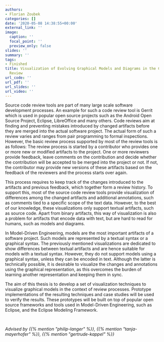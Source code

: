 ```yaml
---
authors:
- Florian Zoubek
categories: []
date: '2020-05-08 14:38:55+00:00'
external_link: ''
image:
  caption: ''
  focal_point: ''
  preview_only: false
slides: ''
summary: ''
tags:
- Finished
title: Visualization of Evolving Graphical Models and Diagrams in the Context of Model
  Review
url_code: ''
url_pdf: ''
url_slides: ''
url_video: ''
---
```


Source code review tools are part of many large scale software development processes. An example for such a code review tool is Gerrit which is used in popular open source projects such as the Android Open Source Project, Eclipse, LibreOffice and many others. Code reviews aim at finding and preventing mistakes introduced by changed artifacts before they are merged into the actual software project. The actual form of such a review varies and ranges from pair programming to formal inspections. However, the basic review process supported by most of the review tools is as follows: The review process is started by a contributor who provides one or more new or modified artifacts to the project. One or more reviewers provide feedback, leave comments on the contribution and decide whether the contribution will be accepted to be merged into the project or not. If not, the contributor may provide new versions of these artifacts based on the feedback of the reviewers and the process starts over again.

This process requires to keep track of the changes introduced to the artifacts and previous feedback, which together form a review history. To support this, most of the source code review tools provide visualization of differences among the changed artifacts and additional annotations, such as comments tied to a specific scope of the text data. However, to the best of our knowledge, these visualizations only support textual artifacts, such as source code. Apart from binary artifacts, this way of visualization is also a problem for artifacts that encode data with text, but are hard to read for humans, such as models and diagrams.

In Model-Driven Engineering, models are the most important artifacts of a software project. Such models are represented by a textual syntax or a graphical syntax. The previously mentioned visualizations are dedicated to show differences between textual artifacts and are hence suitable for models with a textual syntax. However, they do not support models using a graphical syntax, unless they can be encoded in text. Although the latter is technically possible, it is desirable to visualize the changes and annotations using the graphical representation, as this overcomes the burden of learning another representation and keeping them in sync.

The aim of this thesis is to develop a set of visualization techniques to visualize graphical models in the context of review processes. Prototype implementations of the resulting techniques and case studies will be used to verify the results. These prototypes will be built on top of popular open source frameworks and tools used in Model-Driven Engineering, such as Eclipse, and the Eclipse Modeling Framework.

&nbsp;

*Advised by {{% mention "philip-langer" %}}, {{% mention "tanja-mayerhofer" %}}, {{% mention "gertrude-kappel" %}}*
